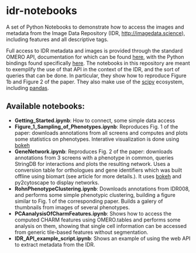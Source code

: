 # idr-notebooks

A set of Python Notebooks to demonstrate how to access the images and metadata from the Image Data Repository (IDR, http://imagedata.science), including features and all descriptive tags. 

Full access to IDR metadata and images is provided through the standard OMERO API, documentation for which can be found [here](https://www.openmicroscopy.org/site/support/omero5.2/developers/), with the Python bindings found specifically [here](https://www.openmicroscopy.org/site/support/omero5.2/developers/Python.html). The notebooks in this repository are meant to exemplify the use of that API in the context of the IDR, and the sort of queries that can be done. In particular, they show how to reproduce Figure 1b and Figure 2 of the paper. They also make use of the [scipy](https://www.scipy.org/) ecosystem, including [pandas](pandas.pydata.org).

## Available notebooks:

- **Getting_Started.ipynb**: How to connect, some simple data access
- **Figure_1_Sampling_of_Phenotypes.ipynb**: Reproduces Fig. 1 of the paper: downloads annotations from all screens and computes and plots some statistics on phenotypes. Interative visualization is done using [bokeh](bokeh.pydata.org/)
- **GeneNetwork.ipynb**: Reproduces Fig. 2 of the paper: downloads annotations from 3 screens with a phenotype in common, queries StringDB for interactions and plots the resulting network. Uses a conversion table for orthologues and gene identifiers which was built offline using biomart (see article for more details.). It uses [bokeh](bokeh.pydata.org/) and py2cytoscape to display networks.
- **RohnPhenotypeClustering.ipynb**: Downloads annotations from IDR008, and performs some simple phenotypic clustering, building a figure similar to Fig. 1 of the corresponding paper. Builds a galery of thumbnails from images of several phenotypes.
- **PCAanalysisOfCharmFeatures.ipynb**: Shows how to access the computed CHARM features using OMERO.tables and performs some analysis on them, showing that single cell information can be accessed from generic tile-based features without segmentation.
- **IDR_API_example_script.ipynb**: Shows an example of using the web API to extract metadata from the IDR.

